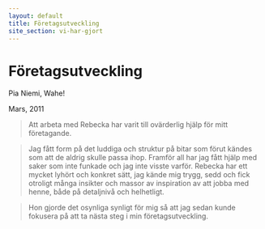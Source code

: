 ```yaml
---
layout: default
title: Företagsutveckling
site_section: vi-har-gjort
---
```


# Företagsutveckling

Pia Niemi, Wahe! 

Mars, 2011 
> Att arbeta med Rebecka har varit till ovärderlig hjälp för mitt företagande.

> Jag fått form på det luddiga och struktur på bitar som förut kändes som att de aldrig skulle passa ihop. Framför all har jag fått hjälp med saker som inte funkade och jag inte visste varför. Rebecka har ett mycket lyhört och konkret sätt, jag kände mig trygg, sedd och fick otroligt många insikter och massor av inspiration av att jobba med henne, både på detaljnivå och helhetligt.

> Hon gjorde det osynliga synligt för mig så att jag sedan kunde fokusera på att ta nästa steg i min företagsutveckling.